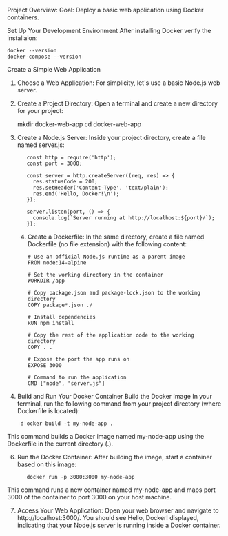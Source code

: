Project Overview:
Goal: Deploy a basic web application using Docker containers.


Set Up Your Development Environment
After installing Docker verify the installaion:

    docker --version
    docker-compose --version

Create a Simple Web Application
1) Choose a Web Application:
For simplicity, let's use a basic Node.js web server.

2) Create a Project Directory:
Open a terminal and create a new directory for your project:

    mkdir docker-web-app
    cd docker-web-app

3) Create a Node.js Server:
Inside your project directory, create a file named server.js:

          const http = require('http');
          const port = 3000;
          
          const server = http.createServer((req, res) => {
            res.statusCode = 200;
            res.setHeader('Content-Type', 'text/plain');
            res.end('Hello, Docker!\n');
          });
          
          server.listen(port, () => {
            console.log(`Server running at http://localhost:${port}/`);
          });

   4) Create a Dockerfile:
In the same directory, create a file named Dockerfile (no file extension) with the following content:

          # Use an official Node.js runtime as a parent image
          FROM node:14-alpine
          
          # Set the working directory in the container
          WORKDIR /app
          
          # Copy package.json and package-lock.json to the working directory
          COPY package*.json ./
          
          # Install dependencies
          RUN npm install
          
          # Copy the rest of the application code to the working directory
          COPY . .
          
          # Expose the port the app runs on
          EXPOSE 3000
          
          # Command to run the application
          CMD ["node", "server.js"]


5) Build and Run Your Docker Container
Build the Docker Image
In your terminal, run the following command from your project directory (where Dockerfile is located):

        d ocker build -t my-node-app .

This command builds a Docker image named my-node-app using the Dockerfile in the current directory (.).


6) Run the Docker Container:
After building the image, start a container based on this image:
 
          docker run -p 3000:3000 my-node-app

This command runs a new container named my-node-app and maps port 3000 of the container to port 3000 on your host machine.


7) Access Your Web Application:
Open your web browser and navigate to http://localhost:3000/. You should see Hello, Docker! displayed, indicating that your Node.js server is running inside a Docker container.




